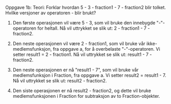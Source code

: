 Oppgave 1b: Teori: Forklar hvordan 5 - 3 - fraction1 - 7 - fraction2 blir tolket. Hvilke versjoner av operatoren - blir brukt? 

1. Den første operasjonen vil være 5 - 3, som vil bruke den innebygde "-"-operatoren for heltall. Nå vil uttrykket se slik ut: 2 - fraction1 - 7 - fraction2. 

2. Den neste operasjonen vil være 2 - fraction1, som vil bruke vår ikke-medlemsfunksjon, fra oppgave a, for å overbelaste "-"-operatoren. Vi setter result1 = 2 - fraction1. Nå vil uttrykket se slik ut: result1 - 7 - fraction2. 

3. Den neste operasjonen er nå "result1 - 7", som vil bruke vår medlemsfunksjon i Fraction, fra oppgave a. Vi setter result2 = result1 - 7. Nå vil uttrykket se slik ut: result2 - fraction2. 

4. Den siste operasjonen er nå result2 - fraction2, og dette vil bruke medlemsfunksjonen i Fraction for subtraksjon av to Fraction-objekter.
